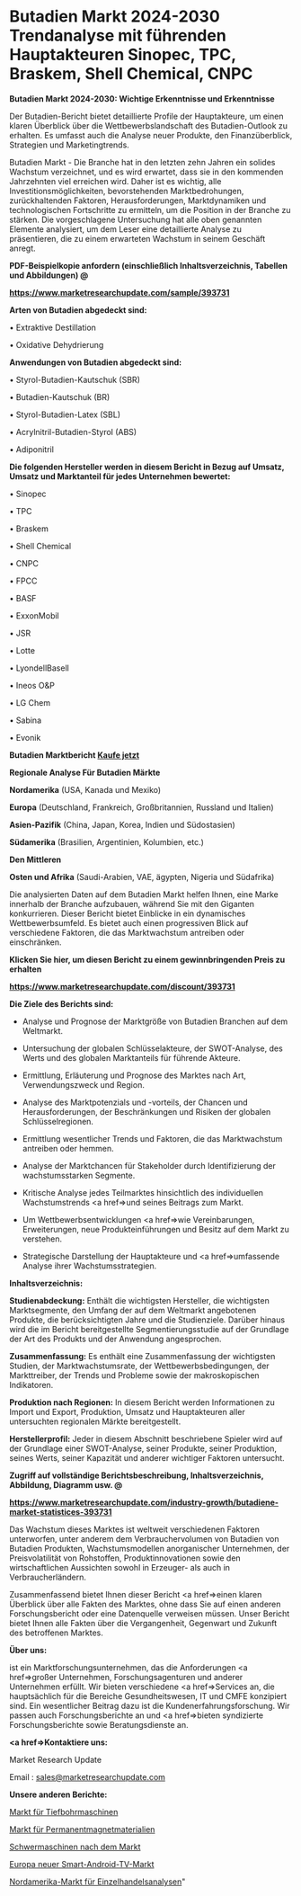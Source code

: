 # Butadien Markt 2024-2030 Trendanalyse mit führenden Hauptakteuren Sinopec, TPC, Braskem, Shell Chemical, CNPC

<strong>Butadien Markt 2024-2030: Wichtige Erkenntnisse und Erkenntnisse</strong>

Der Butadien-Bericht bietet detaillierte Profile der Hauptakteure, um einen klaren Überblick über die Wettbewerbslandschaft des Butadien-Outlook zu erhalten. Es umfasst auch die Analyse neuer Produkte, den Finanzüberblick, Strategien und Marketingtrends.

Butadien Markt - Die Branche hat in den letzten zehn Jahren ein solides Wachstum verzeichnet, und es wird erwartet, dass sie in den kommenden Jahrzehnten viel erreichen wird. Daher ist es wichtig, alle Investitionsmöglichkeiten, bevorstehenden Marktbedrohungen, zurückhaltenden Faktoren, Herausforderungen, Marktdynamiken und technologischen Fortschritte zu ermitteln, um die Position in der Branche zu stärken. Die vorgeschlagene Untersuchung hat alle oben genannten Elemente analysiert, um dem Leser eine detaillierte Analyse zu präsentieren, die zu einem erwarteten Wachstum in seinem Geschäft anregt.



<strong><b>PDF-Beispielkopie anfordern (einschließlich Inhaltsverzeichnis, Tabellen und Abbildungen) @ </b></strong>

<strong><a href=https://www.marketresearchupdate.com/sample/393731>

<strong>https://www.marketresearchupdate.com/sample/393731</u></a></strong></strong>



<strong>Arten von Butadien abgedeckt sind:</strong>

• Extraktive Destillation

• Oxidative Dehydrierung



<strong>Anwendungen von Butadien abgedeckt sind:</strong>

• Styrol-Butadien-Kautschuk (SBR)

• Butadien-Kautschuk (BR)

• Styrol-Butadien-Latex (SBL)

• Acrylnitril-Butadien-Styrol (ABS)

• Adiponitril



<strong>Die folgenden Hersteller werden in diesem Bericht in Bezug auf Umsatz, Umsatz und Marktanteil für jedes Unternehmen bewertet:</strong>

• Sinopec

• TPC

• Braskem

• Shell Chemical

• CNPC

• FPCC

• BASF

• ExxonMobil

• JSR

• Lotte

• LyondellBasell

• Ineos O&P

• LG Chem

• Sabina

• Evonik



<strong>Butadien Marktbericht <a href=https://www.marketresearchupdate.com/buynow/393731>Kaufe jetzt</a></strong>



<strong>Regionale Analyse Für Butadien Märkte</strong>



<strong>Nordamerika</strong> (USA, Kanada und Mexiko)



<strong>Europa</strong> (Deutschland, Frankreich, Großbritannien, Russland und Italien)



<strong>Asien-Pazifik</strong> (China, Japan, Korea, Indien und Südostasien)



<strong>Südamerika</strong> (Brasilien, Argentinien, Kolumbien, etc.)



<strong>Den Mittleren</strong> 

<strong>Osten und Afrika</strong> (Saudi-Arabien, VAE, ägypten, Nigeria und Südafrika)

Die analysierten Daten auf dem Butadien Markt helfen Ihnen, eine Marke innerhalb der Branche aufzubauen, während Sie mit den Giganten konkurrieren. Dieser Bericht bietet Einblicke in ein dynamisches Wettbewerbsumfeld. Es bietet auch einen progressiven Blick auf verschiedene Faktoren, die das Marktwachstum antreiben oder einschränken.



<strong>Klicken Sie hier, um diesen Bericht zu einem gewinnbringenden Preis zu erhalten
</strong>

<strong><a href=https://www.marketresearchupdate.com/discount/393731>https://www.marketresearchupdate.com/discount/393731</b></u></strong></a>



<strong>Die Ziele des Berichts sind:</strong>

- Analyse und Prognose der Marktgröße von Butadien Branchen auf dem Weltmarkt.

- Untersuchung der globalen Schlüsselakteure, der SWOT-Analyse, des Werts und des globalen Marktanteils für führende Akteure.

- Ermittlung, Erläuterung und Prognose des Marktes nach Art, Verwendungszweck und Region.

- Analyse des Marktpotenzials und -vorteils, der Chancen und Herausforderungen, der Beschränkungen und Risiken der globalen Schlüsselregionen.

- Ermittlung wesentlicher Trends und Faktoren, die das Marktwachstum antreiben oder hemmen.

- Analyse der Marktchancen für Stakeholder durch Identifizierung der wachstumsstarken Segmente.

- Kritische Analyse jedes Teilmarktes hinsichtlich des individuellen Wachstumstrends <a href=>und</a> seines Beitrags zum Markt.

- Um Wettbewerbsentwicklungen <a href=>wie</a> Vereinbarungen, Erweiterungen, neue Produkteinführungen und Besitz auf dem Markt zu verstehen.

- Strategische Darstellung der Hauptakteure und <a href=>umfas</a>sende Analyse ihrer Wachstumsstrategien.



<strong>Inhaltsverzeichnis:</strong>



<strong>Studienabdeckung:</strong> Enthält die wichtigsten Hersteller, die wichtigsten Marktsegmente, den Umfang der auf dem Weltmarkt angebotenen Produkte, die berücksichtigten Jahre und die Studienziele. Darüber hinaus wird die im Bericht bereitgestellte Segmentierungsstudie auf der Grundlage der Art des Produkts und der Anwendung angesprochen.



<strong>Zusammenfassung:</strong> Es enthält eine Zusammenfassung der wichtigsten Studien, der Marktwachstumsrate, der Wettbewerbsbedingungen, der Markttreiber, der Trends und Probleme sowie der makroskopischen Indikatoren.



<strong>Produktion nach Regionen:</strong> In diesem Bericht werden Informationen zu Import und Export, Produktion, Umsatz und Hauptakteuren aller untersuchten regionalen Märkte bereitgestellt.



<strong>Herstellerprofil:</strong> Jeder in diesem Abschnitt beschriebene Spieler wird auf der Grundlage einer SWOT-Analyse, seiner Produkte, seiner Produktion, seines Werts, seiner Kapazität und anderer wichtiger Faktoren untersucht.



<strong><b>Zugriff auf vollständige Berichtsbeschreibung, Inhaltsverzeichnis, Abbildung, Diagramm usw. @ </b></strong>

<strong><a href=https://www.marketresearchupdate.com/industry-growth/butadiene-market-statistices-393731>https://www.marketresearchupdate.com/industry-growth/butadiene-market-statistices-393731</a></strong>

Das Wachstum dieses Marktes ist weltweit verschiedenen Faktoren unterworfen, unter anderem dem Verbrauchervolumen von Butadien von Butadien Produkten, Wachstumsmodellen anorganischer Unternehmen, der Preisvolatilität von Rohstoffen, Produktinnovationen sowie den wirtschaftlichen Aussichten sowohl in Erzeuger- als auch in Verbraucherländern.

Zusammenfassend bietet Ihnen dieser Bericht <a href=>einen</a> klaren Überblick über alle Fakten des Marktes, ohne dass Sie auf einen anderen Forschungsbericht oder eine Datenquelle verweisen müssen. Unser Bericht bietet Ihnen alle Fakten über die Vergangenheit, Gegenwart und Zukunft des betroffenen Marktes.



<strong>Über uns:</strong>

 ist ein Marktforschungsunternehmen, das die Anforderungen <a href=>großer</a> Unternehmen, Forschungsagenturen und anderer Unternehmen erfüllt. Wir bieten verschiedene <a href=>Services</a> an, die hauptsächlich für die Bereiche Gesundheitswesen, IT und CMFE konzipiert sind. Ein wesentlicher Beitrag dazu ist die Kundenerfahrungsforschung. Wir passen auch Forschungsberichte an und <a href=>bieten</a> syndizierte Forschungsberichte sowie Beratungsdienste an.



<strong><a href=>Kontaktiere uns:</a></strong>

Market Research Update

Email : sales@marketresearchupdate.com



<strong>Unsere anderen Berichte:</strong>

<a href=https://www.linkedin.com/pulse/gun-drilling-machines-market-expects-see-significant>Markt für Tiefbohrmaschinen</a>

<a href=https://www.linkedin.com/pulse/permanent-magnet-material-market-outlooks-2023>Markt für Permanentmagnetmaterialien</a>

<a href=https://www.linkedin.com/pulse/heavy-machinery-after-market-size-share-outlook-growth>Schwermaschinen nach dem Markt</a>

<a href=https://www.linkedin.com/pulse/europe-new-smart-android-tv-market-current-business>Europa neuer Smart-Android-TV-Markt</a>

<a href=https://www.linkedin.com/pulse/north-america-retail-analytics-market>Nordamerika-Markt für Einzelhandelsanalysen</a>"
